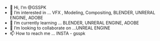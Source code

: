 - 👋 Hi, I’m @GSSPK
- 👀 I’m interested in ... VFX , Modeling, Compositing, BLENDER, UNRERAL ENGINE, ADOBE
- 🌱 I’m currently learning ... BLENDER, UNRERAL ENGINE, ADOBE
- 💞️ I’m looking to collaborate on ...UNREAL ENGINE
- 📫 How to reach me ... INSTA - gsspk

<!---
GSSPK/GSSPK is a ✨ special ✨ repository because its `README.md` (this file) appears on your GitHub profile.
You can click the Preview link to take a look at your changes.
--->
